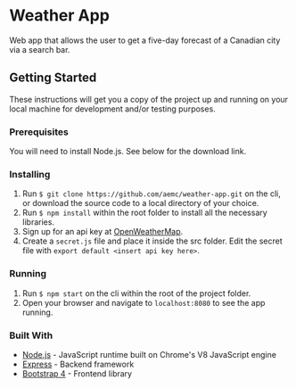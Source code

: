 # Weather App

Web app that allows the user to get a five-day forecast of a Canadian city via a search bar.

## Getting Started
These instructions will get you a copy of the project up and running on your local machine for development and/or testing purposes.

### Prerequisites
You will need to install Node.js. See below for the download link.

### Installing
1. Run ```$ git clone https://github.com/aemc/weather-app.git``` on the cli, or download the source code to a local directory of your choice.
2. Run ```$ npm install``` within the root folder to install all the necessary libraries.
3. Sign up for an api key at [OpenWeatherMap](https://openweathermap.org/).
4. Create a ```secret.js``` file and place it inside the src folder. Edit the secret file with ```export default <insert api key here>```.

### Running
1. Run ```$ npm start``` on the cli within the root of the project folder.
2. Open your browser and navigate to ```localhost:8080``` to see the app running.

### Built With
* [Node.js](https://nodejs.org/en/) - JavaScript runtime built on Chrome's V8 JavaScript engine
* [Express](https://expressjs.com/) - Backend framework
* [Bootstrap 4](https://getbootstrap.com/) - Frontend library
